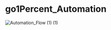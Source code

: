 # go1Percent_Automation

![Automation_Flow (1) (1)](https://github.com/NashTech-Labs/go1Percent_Automation/assets/26843523/724a77d3-f233-483c-a648-ae4a125d1667)
